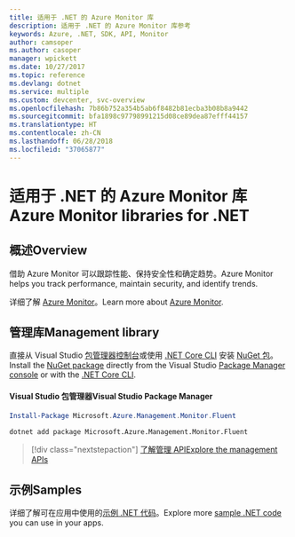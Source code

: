 ```yaml
---
title: 适用于 .NET 的 Azure Monitor 库
description: 适用于 .NET 的 Azure Monitor 库参考
keywords: Azure, .NET, SDK, API, Monitor
author: camsoper
ms.author: casoper
manager: wpickett
ms.date: 10/27/2017
ms.topic: reference
ms.devlang: dotnet
ms.service: multiple
ms.custom: devcenter, svc-overview
ms.openlocfilehash: 7b86b752a354b5ab6f8482b81ecba3b08b8a9442
ms.sourcegitcommit: bfa1898c97798991215d08ce89dea87efff44157
ms.translationtype: HT
ms.contentlocale: zh-CN
ms.lasthandoff: 06/28/2018
ms.locfileid: "37065877"
---
```

# <a name="azure-monitor-libraries-for-net"></a><span data-ttu-id="d5b17-104">适用于 .NET 的 Azure Monitor 库</span><span class="sxs-lookup"><span data-stu-id="d5b17-104">Azure Monitor libraries for .NET</span></span>

## <a name="overview"></a><span data-ttu-id="d5b17-105">概述</span><span class="sxs-lookup"><span data-stu-id="d5b17-105">Overview</span></span>

<span data-ttu-id="d5b17-106">借助 Azure Monitor 可以跟踪性能、保持安全性和确定趋势。</span><span class="sxs-lookup"><span data-stu-id="d5b17-106">Azure Monitor helps you track performance, maintain security, and identify trends.</span></span>

<span data-ttu-id="d5b17-107">详细了解 [Azure Monitor](/azure/monitoring-and-diagnostics/)。</span><span class="sxs-lookup"><span data-stu-id="d5b17-107">Learn more about [Azure Monitor](/azure/monitoring-and-diagnostics/).</span></span>   

## <a name="management-library"></a><span data-ttu-id="d5b17-108">管理库</span><span class="sxs-lookup"><span data-stu-id="d5b17-108">Management library</span></span>

<span data-ttu-id="d5b17-109">直接从 Visual Studio [包管理器控制台][PackageManager]或使用 [.NET Core CLI][DotNetCLI] 安装 [NuGet 包](https://www.nuget.org/packages/Microsoft.Azure.Management.Monitor.Fluent)。</span><span class="sxs-lookup"><span data-stu-id="d5b17-109">Install the [NuGet package](https://www.nuget.org/packages/Microsoft.Azure.Management.Monitor.Fluent) directly from the Visual Studio [Package Manager console][PackageManager] or with the [.NET Core CLI][DotNetCLI].</span></span>

#### <a name="visual-studio-package-manager"></a><span data-ttu-id="d5b17-110">Visual Studio 包管理器</span><span class="sxs-lookup"><span data-stu-id="d5b17-110">Visual Studio Package Manager</span></span>

```powershell
Install-Package Microsoft.Azure.Management.Monitor.Fluent
```

```bash
dotnet add package Microsoft.Azure.Management.Monitor.Fluent
```

> [!div class="nextstepaction"]
> [<span data-ttu-id="d5b17-111">了解管理 API</span><span class="sxs-lookup"><span data-stu-id="d5b17-111">Explore the management APIs</span></span>](/dotnet/api/overview/azure/monitor/management)

## <a name="samples"></a><span data-ttu-id="d5b17-112">示例</span><span class="sxs-lookup"><span data-stu-id="d5b17-112">Samples</span></span>

<span data-ttu-id="d5b17-113">详细了解可在应用中使用的[示例 .NET 代码](https://azure.microsoft.com/resources/samples/?platform=dotnet)。</span><span class="sxs-lookup"><span data-stu-id="d5b17-113">Explore more [sample .NET code](https://azure.microsoft.com/resources/samples/?platform=dotnet) you can use in your apps.</span></span>

[PackageManager]: https://docs.microsoft.com/nuget/tools/package-manager-console
[DotNetCLI]: https://docs.microsoft.com/dotnet/core/tools/dotnet-add-package